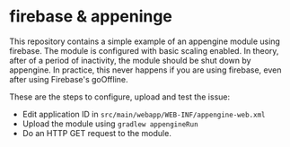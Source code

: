 # firebase & appeninge

This repository contains a simple example of an appengine module using firebase. The module is configured with basic scaling enabled. In theory, after of a period of inactivity, the module should be shut down by appengine. In practice, this never happens if you are using firebase, even after using Firebase's goOffline.

These are the steps to configure, upload and test the issue:

* Edit application ID in `src/main/webapp/WEB-INF/appengine-web.xml`
* Upload the module using `gradlew appengineRun`
* Do an HTTP GET request to the module.
